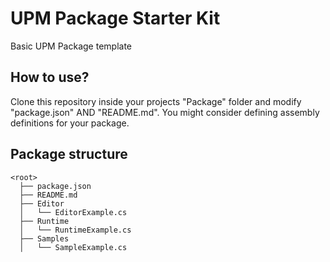 # UPM Package Starter Kit

Basic UPM Package template

## How to use?

Clone this repository inside your projects "Package" folder and modify "package.json" AND "README.md".
You might consider defining assembly definitions for your package.

## Package structure

```none
<root>
  ├── package.json
  ├── README.md
  ├── Editor
  │   └── EditorExample.cs
  ├── Runtime
  │   └── RuntimeExample.cs
  ├── Samples
  │   └── SampleExample.cs
```